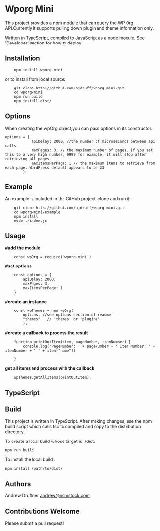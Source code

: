 # Wporg Mini

This project provides a npm module that can query the WP Org API.Currently it supports pulling down plugin and theme information only.

Written in TypeScript, compiled to JavaScript as a node module. See 'Developer' section for how to deploy.

## Installation

        npm install wporg-mini

or to install from local source:

        git clone htts://github.com/ajdruff/wporg-mini.git
        cd wporg-mini
        npm run build
        npm install dist/

## Options

When creating the wpOrg object,you can pass options in its constructor.

    options = {
                apiDelay: 2000, //the number of microseconds between api calls
                maxPages: 3, // the maximum number of pages. If you set this to a very high number, 9999 for example, it will stop after retrieving all pages
                maxItemsPerPage: 1 // the maximum items to retrieve from each page. WordPress default appears to be 23
            }

## Example

An example is included in the GitHub project, clone and run it:

        git clone htts://github.com/ajdruff/wporg-mini.git
        cd wporg-mini/example
        npm install
        node ./index.js

## Usage

**#add the module**

        const wpOrg = require('wporg-mini')

**#set options**

        const options = {
            apiDelay: 2000,
            maxPages: 3,
            maxItemsPerPage: 1
        }

**#create an instance**


        const wpThemes = new wpOrg(
            options, //see options section of readme
            "themes"   // 'themes' or 'plugins'
            );


**#create a callback to process the result**

        function printOutItem(item, pageNumber, itemNumber) {
            console.log('PageNumber: ' + pageNumber + ' Item Number: ' + itemNumber + ' ' + item["name"])
     
        }

**get all items and process with the callback**

        wpThemes.getAllItems(printOutItem);

## TypeScript


## Build

This project is written in TypeScript. After making changes, use the npm build script which calls tsc to compiled and copy to the distribution directory.

To create a local build whose target is ./dist: 

    npm run build

To install the local build :

    npm install /path/to/dist/


## Authors

Andrew Druffner <andrew@nomstock.com>

## Contributions Welcome

Please submit a pull request! 
